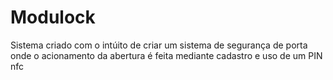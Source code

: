 # Modulock
Sistema criado com o intúito de criar um sistema de segurança de porta onde o acionamento da abertura é feita mediante cadastro e uso de um PIN nfc
